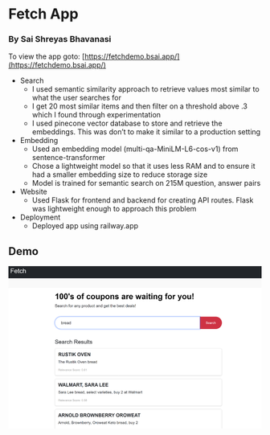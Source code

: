 # Fetch App

### By Sai Shreyas Bhavanasi

To view the app goto: [https://fetchdemo.bsai.app/](https://fetchdemo.bsai.app/)

- Search
  - I used semantic similarity approach to retrieve values most similar to what the user searches for
  - I get 20 most similar items and then filter on a threshold above .3 which I found through experimentation
  - I used pinecone vector database to store and retrieve the embeddings. This was don’t to make it similar to a production setting
- Embedding
  - Used an embedding model (multi-qa-MiniLM-L6-cos-v1) from sentence-transformer
  - Chose a lightweight model so that it uses less RAM and to ensure it had a smaller embedding size to reduce storage size
  - Model is trained for semantic search on 215M question, answer pairs
- Website
  - Used Flask for frontend and backend for creating API routes. Flask was lightweight enough to approach this problem
- Deployment
  - Deployed app using railway.app

## Demo

![Alt text](image.png)
